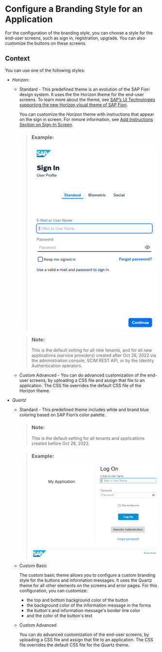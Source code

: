 <!-- loio32f8d337f0894d269f5f89956803efac -->

# Configure a Branding Style for an Application

For the configuration of the branding style, you can choose a style for the end-user screens, such as sign in, registration, upgrade. You can also customize the buttons on these screens.



## Context

You can use one of the following styles:

-   *Horizon*:
    -   Standard - This predefined theme is an evolution of the SAP Fiori design system. It uses the the Horizon theme for the end-user screens. To learn more about the theme, see [SAP’s UI Technologies supporting the new Horizon visual theme of SAP Fiori](https://blogs.sap.com/2021/11/17/saps-ui-technologies-supporting-the-new-Horizon-visual-theme-of-SAP-Fiori/).

        You can customize the *Horizon* theme with instructions that appear on the sign in screen. For mmore information, see [Add Instructions Section on Sign-In Screen](add-instructions-section-on-sign-in-screen-c9e717e.md).

        > ### Example:  
        > ![](images/Horizon_Example_e72add1.png)

        > ### Note:  
        > This is the default setting for all new tenants, and for all new applications \(service providers\) created after Oct 26, 2022 via the administration console, SCIM REST API, or by the Identity Authentication operators.

    -   Custom Advanced - You can do advanced customization of the end-user screens, by uploading a CSS file and assign that file to an application. The CSS file overrides the default CSS file of the Horizon theme.

-   *Quartz*
    -   Standard - This predefined theme includes white and brand blue coloring based on SAP Fiori’s color palette.

        > ### Note:  
        > This is the default setting for all tenants and applications created before Oct 26, 2022.

        > ### Example:  
        > ![](images/Quartz_Example_5b64afe.png)


    -   Custom Basic

        The custom basic theme allows you to configure a custom branding style for the buttons and information messages. It uses the Quartz theme for all other elements on the screens and error pages. For this configuration, you can customize:

        -   the top and bottom background color of the button
        -   the background color of the information message in the forms
        -   the button's and information message's border line color
        -   and the color of the button's text


    -   Custom Advanced

        You can do advanced customization of the end-user screens, by uploading a CSS file and assign that file to an application. The CSS file overrides the default CSS file for the Quartz theme.




